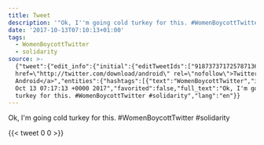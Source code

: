 ```yaml
---
title: Tweet
description: '"Ok, I''m going cold turkey for this. #WomenBoycottTwitter #solidarity"'
date: '2017-10-13T07:10:13+01:00'
tags:
  - WomenBoycottTwitter
  - solidarity
source: >-
  {"tweet":{"edit_info":{"initial":{"editTweetIds":["918737371725787136"],"editableUntil":"2017-10-13T08:17:13.391Z","editsRemaining":"5","isEditEligible":true}},"retweeted":false,"source":"<a
  href=\"http://twitter.com/download/android\" rel=\"nofollow\">Twitter for
  Android</a>","entities":{"hashtags":[{"text":"WomenBoycottTwitter","indices":["36","56"]},{"text":"solidarity","indices":["57","68"]}],"symbols":[],"user_mentions":[],"urls":[]},"display_text_range":["0","68"],"favorite_count":"0","id_str":"918737371725787136","truncated":false,"retweet_count":"0","id":"918737371725787136","created_at":"Fri
  Oct 13 07:17:13 +0000 2017","favorited":false,"full_text":"Ok, I'm going cold
  turkey for this. #WomenBoycottTwitter #solidarity","lang":"en"}}
---
```

Ok, I'm going cold turkey for this. #WomenBoycottTwitter #solidarity
    
{{< tweet 0 0 >}}
    

